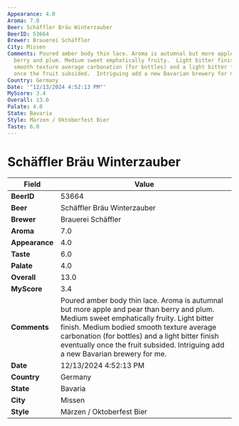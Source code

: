 ```yaml
---
Appearance: 4.0
Aroma: 7.0
Beer: Schäffler Bräu Winterzauber
BeerID: 53664
Brewer: Brauerei Schäffler
City: Missen
Comments: Poured amber body thin lace. Aroma is autumnal but more apple and pear than
  berry and plum. Medium sweet emphatically fruity.  Light bitter finish. Medium bodied
  smooth texture average carbonation (for bottles) and a light bitter finish eventually
  once the fruit subsided.  Intriguing add a new Bavarian brewery for me.
Country: Germany
Date: '"12/13/2024 4:52:13 PM"'
MyScore: 3.4
Overall: 13.0
Palate: 4.0
State: Bavaria
Style: Märzen / Oktoberfest Bier
Taste: 6.0
---
```


# Schäffler Bräu Winterzauber

| Field         | Value |
|---------------|-------|
| **BeerID** | 53664 |
| **Beer** | Schäffler Bräu Winterzauber |
| **Brewer** | Brauerei Schäffler |
| **Aroma** | 7.0 |
| **Appearance** | 4.0 |
| **Taste** | 6.0 |
| **Palate** | 4.0 |
| **Overall** | 13.0 |
| **MyScore** | 3.4 |
| **Comments** | Poured amber body thin lace. Aroma is autumnal but more apple and pear than berry and plum. Medium sweet emphatically fruity.  Light bitter finish. Medium bodied smooth texture average carbonation (for bottles) and a light bitter finish eventually once the fruit subsided.  Intriguing add a new Bavarian brewery for me. |
| **Date** | 12/13/2024 4:52:13 PM |
| **Country** | Germany |
| **State** | Bavaria |
| **City** | Missen |
| **Style** | Märzen / Oktoberfest Bier |
